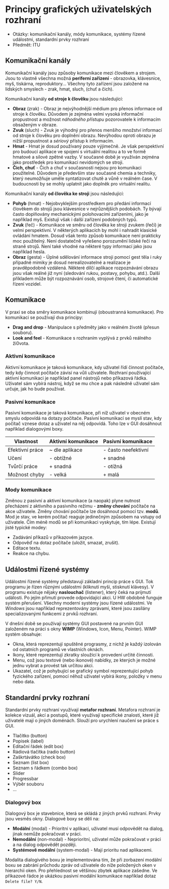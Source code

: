 # Principy grafických uživatelských rozhraní
- Otázky: komunikační kanály, módy komunikace, systémy řízené událostmi, standardní prvky rozhraní
- Předmět: ITU

## Komunikační kanály
Komunikační kanály jsou způsoby komunikace mezi člověkem a strojem. Jsou to vlastně všechna možná __periferní zařízení__ - obrazovka, klávesnice, myš, tiskárna, reproduktory... Všechny tyto zařízení jsou založené na lidských smyslech - zrak, hmat, sluch, (chuť a čich).

Komunikační kanály __od stroje k člověku__ jsou následující:
- __Obraz__ (zrak) - Obraz je nejvýhodnější médium pro přenos informace od stroje k člověku. Důvodem je zejména velmi vysoká informační propustnost a možnost _náhodného přístupu_ pozorovatele k informacím obsaženým v obraze.
- __Zvuk__ (sluch) - Zvuk je výhodný pro přenos menšího množství informací od stroje k člověku pro doplnění obrazu. Nevýhodou oproti obrazu je nižší propustnost a _sériový_ přístup k informacím.
- __Hmat__ - Hmat je dosud používaný pouze výjimečně. Je však perspektivní pro budoucí aplikace ve spojení s virtuální realitou a to ve formě hmatové a silové zpětné vazby. V současné době je využíván zejména jako prostředek pro komunikaci nevidomých se stroji.
- __Čich, chuť__ - Čich a chuť v současnosti nejsou pro komunikaci použitelné. Důvodem je především stav současné chemia a techniky, který neumožňuje uměle syntatizovat chutě a vůně v reálném čase. V budoucnosti by se mohly uplatnit jako doplněk pro virtuální realitu.

Komunikační kanály __od člověka ke stroji__ jsou následující:
- __Pohyb__ (hmat) - Nejobvyklejším prostředkem pro předání informací člověkem do strojů jsou klávesnice v nejrůznějších podobách. Ty bývají často doplňovány mechanickými polohovacími zařízeními, jako je například myš. Existují však i další zařízení podobných typů.
- __Zvuk__ (řeč) - Komunikace ve směru od člověka ke stroji zvukem (řečí) je velmi perspektivní. V některých aplikacích by mohl i nahradit klasické ovládání hmatem. Dosud však tento způsob komunikace není prakticky moc použitelný. Není dostatečně vyřešeno porozumění lidské řeči na straně strojů. Není také vhodné na některé typy informací jako jsou například hesla.
- __Obraz__ (gesta) - Úplné sdělování informace stroji pomocí gest těla i ruky případně mimiky je dosud nerealizovatelné a realizace je pravděpodobně vzdálená. Některé dílčí aplikace rozpoznávání obrazu jsou však reálné již nyní (sledování rukou, postavy, pohybu, atd.). Další příkladem může být rozpoznávání osob, strojové čtení, či automatické řízení vozidel.

## Komunikace
V praxi se oba směry komunikace kombinují (oboustranná komunikace). Pro komunikaci se používají dva principy:
- __Drag and drop__ - Manipulace s předměty jako v reálném životě (přesun souboru).
- __Look and feel__ - Komunikace s rozhraním vyplývá z prvků reálného ži0vota.

### Aktivní komunikace
Aktivní komunikace je taková komunikace, kdy uživatel řídí činnost počítače, tedy kdy činnost počítače závisí na vůli uživatele. Rozhraní používající aktivní komunikaci je například panel nástrojů nebo příkazová řádka. Uživatel sám vybírá nástroj, když se mu chce a pak následně uživatel sám určuje, jak ho bude používat.

### Pasivní komunikace
Pasivní komunikace je taková komunikace, při níž uživatel v obecném smyslu odpovídá na dotazy počítače. Pasivní komunikací se myslí stav, kdy počítač vznese dotaz a uživatel na něj odpovídá. Toho lze v GUI dosáhnout například dialogovými boxy.

|Vlastnost|Aktivní komunikace|Pasivní komunikace|
|-|-|-|
|Efektivní práce|~ dle aplikace|- často neefektivní|
|Učení|- obtížné|+ snadné|
|Tvůrčí práce|+ snadná|- otížná|
|Možnost chyby|- velká|+ malá|

### Mody komunikace
Změnou z pasivní a aktivní komunikace (a naopak) plyne nutnost přecházení z aktivního a pasivního režimu - __změny chování__ počítače na akce uživatele. Změny chování počítače lze dosáhnout pomocí tzv. __modů__. Mod je stav, ve kerém počítač reaguje jedinečným způsobem na vstupy od uživatele. Čím méně modů se při komunikaci vyskytuje, tím lépe. Existují jisté typické modey:
- Zadávání příkazů v příkazovém jazyce.
- Odpověď na dotaz počítače (uložit, smazat, zrušit).
- Editace textu.
- Reakce na chybu.

## Událostmi řízené systémy
Událostmi řízené systémy představují základní princip práce s GUI. Tok programu je řízen různými událostmi (kliknutí myši, stisknutí klávesy). V programu existuje nějaky __naslouchač__ (listener), který čeká na prijmutí události. Po jejím přimutí provede odpovídající akci. U HW obdobně funguje systém přerušení. Všechny moderní systémy jsou řízené událostmi. Ve _Windows_ jsou například reprezentovány zprávami, které jsou zasílány specializovanými funkcemi z prvků rozhraní.

V dnešní době se používají systémy GUI postavené na prvním GUI založeném na práci s okny __WIMP__ (Windows, Icon, Menu, Pointer). WIMP systém obsahuje:
- Okna, která reprezentují spuštěné prograsmy, z nichž je každý izolován od ostatních programů ve vlastních oknách.
- Ikony, které reprezentují zkratky sloužící k provedení určité činnosti.
- Menu, což jsou textové (nebo ikonové) nabídky, ze kterých je možné jednu vybrat a provést tak určitou akci.
- Ukazatel, což je pohybující se grafický symbol reprezentující pohyb fyzického zařízení, pomocí něhož uživatel vybírá ikony, položky v menu nebo data.

## Standardní prvky rozhraní
Standardní prvky rozhraní využívají __metafor rozhraní__. Metafora rozhraní je kolekce vizuál, akcí a postupů, které využívají specifické znalosti, které již uživatelé mají o jiných doménách. Slouží pro urychlení naučení se práce s GUI.

- Tlačítko (button)
- Popisek (label)
- Editační řádek (edit box)
- Rádiová tlačítka (radio button)
- Zaškrtávátko (check box)
- Seznam (list box)
- Seznam s řádkem (combo box)
- Slider
- Progressbar
- Výběr souboru
- ...

### Dialogový box
Dialogový box je stavebnice, která se skládá z jiných prvků rozhraní. Prvky jsou vesměs okny. Dialogové boxy se dělí na:
- __Modální__ (modal) - Prioritní v aplikaci, uživatel musí odpovědět na dialog, jinak nemůže pokračovat v práci.
- __Nemodální__ (non-modal) - Neprioritní, uživatel může pokračovat v práci a na dialog odpovědět později.
- __Systémově modální__ (system-modal) - Mají prioritu nad aplikacemi.

Modalita dialogivého boxu je implementována tím, že při zorbazení modální boxu se zabrání průchodu zpráv od uživatele do níže položených oken v hierarchii oken. Pro přehlednost se většinou zbytek aplikace zašedne. Ve příkazové řádce je ukázkou pasivní modální komunikace například dotaz `Delete file? Y/N`.

